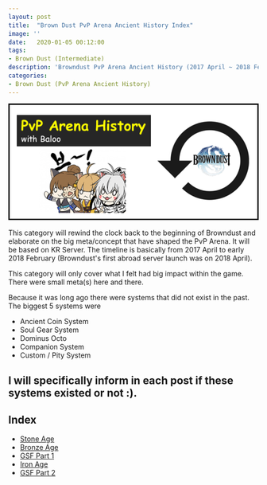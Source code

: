 ```yaml
---
layout: post
title:  "Brown Dust PvP Arena Ancient History Index"
image: ''
date:   2020-01-05 00:12:00
tags:
- Brown Dust (Intermediate)
description: 'Browndust PvP Arena Ancient History (2017 April ~ 2018 February)'
categories:
- Brown Dust (PvP Arena Ancient History)
---
```


<img src="../uploads/bd-pvp-arena-ancient-history-banner.png">

This category will rewind the clock back to the beginning of Browndust and elaborate on the big meta/concept that have shaped the PvP Arena. It will be based on KR Server. The timeline is basically from 2017 April to early 2018 February (Browndust's first abroad server launch was on 2018 April).

This category will only cover what I felt had big impact within the game. There were small meta(s) here and there.

Because it was long ago there were systems that did not exist in the past. The biggest 5 systems were

* Ancient Coin System
* Soul Gear System
* Dominus Octo
* Companion System
* Custom / Pity System

I will specifically inform in each post if these systems existed or not :).
---

## Index

* [Stone Age]()
* [Bronze Age]()
* [GSF Part 1]()
* [Iron Age]()
* [GSF Part 2]()
